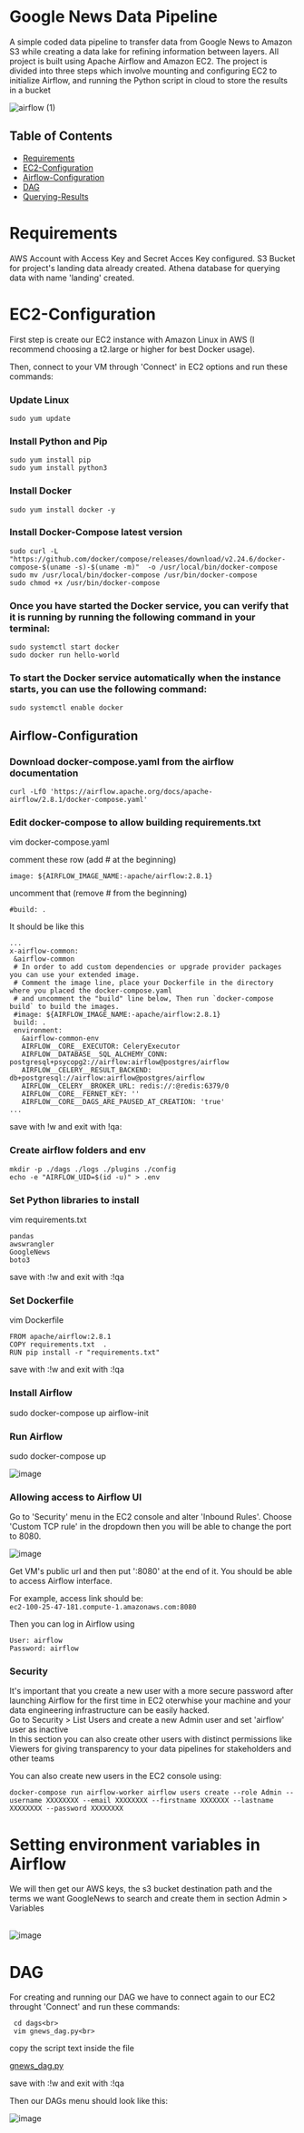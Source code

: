 # Google News Data Pipeline
A simple coded data pipeline to transfer data from Google News to Amazon S3 while creating a data lake for refining information between layers. All project is built using Apache Airflow and Amazon EC2.
The project is divided into three steps which involve mounting and configuring EC2 to initialize Airflow, and running the Python script in cloud to store the results in a bucket

![airflow (1)](https://github.com/viniciusfjacinto/google-news-data-pipeline/assets/87664450/45a5c5bb-5bf7-4028-8c74-de958d4fd0dc)

## Table of Contents

- [Requirements](#requirements)
- [EC2-Configuration](#EC2-Configuration)
- [Airflow-Configuration](#Airflow-Configuration)
- [DAG](#dag)
- [Querying-Results](#querying-results)

# Requirements

AWS Account with Access Key and Secret Acces Key configured.
S3 Bucket for project's landing data already created. Athena database for querying data with name 'landing' created.

# EC2-Configuration

First step is create our EC2 instance with Amazon Linux in AWS (I recommend choosing a t2.large or higher for best Docker usage).

Then, connect to your VM through 'Connect' in EC2 options and run these commands:


### Update Linux<br>
```
sudo yum update
```

### Install Python and Pip<br>
```
sudo yum install pip
sudo yum install python3
```

### Install Docker<br>
```
sudo yum install docker -y
```

### Install Docker-Compose latest version<br>
```
sudo curl -L "https://github.com/docker/compose/releases/download/v2.24.6/docker-compose-$(uname -s)-$(uname -m)"  -o /usr/local/bin/docker-compose
sudo mv /usr/local/bin/docker-compose /usr/bin/docker-compose
sudo chmod +x /usr/bin/docker-compose
```

### Once you have started the Docker service, you can verify that it is running by running the following command in your terminal:<br>

```
sudo systemctl start docker
sudo docker run hello-world
```

### To start the Docker service automatically when the instance starts, you can use the following command:<br>
```
sudo systemctl enable docker
```

## Airflow-Configuration<br>

### Download docker-compose.yaml from the airflow documentation<br>
```
curl -LfO 'https://airflow.apache.org/docs/apache-airflow/2.8.1/docker-compose.yaml'
```
### Edit docker-compose to allow building requirements.txt<br>
vim docker-compose.yaml<br>

  comment these row (add # at the beginning)<br>
  ```
  image: ${AIRFLOW_IMAGE_NAME:-apache/airflow:2.8.1}
```
  
  uncomment that (remove # from the beginning)<br>
  ```
  #build: .
```
  It should be like this<br>
 ```
...
x-airflow-common:
  &airflow-common
  # In order to add custom dependencies or upgrade provider packages you can use your extended image.
  # Comment the image line, place your Dockerfile in the directory where you placed the docker-compose.yaml
  # and uncomment the "build" line below, Then run `docker-compose build` to build the images.
  #image: ${AIRFLOW_IMAGE_NAME:-apache/airflow:2.8.1}
  build: .
  environment:
    &airflow-common-env
    AIRFLOW__CORE__EXECUTOR: CeleryExecutor
    AIRFLOW__DATABASE__SQL_ALCHEMY_CONN: postgresql+psycopg2://airflow:airflow@postgres/airflow
    AIRFLOW__CELERY__RESULT_BACKEND: db+postgresql://airflow:airflow@postgres/airflow
    AIRFLOW__CELERY__BROKER_URL: redis://:@redis:6379/0
    AIRFLOW__CORE__FERNET_KEY: ''
    AIRFLOW__CORE__DAGS_ARE_PAUSED_AT_CREATION: 'true'
...
```
  
  save with !w and exit with !qa:

### Create airflow folders and env<br>
```
mkdir -p ./dags ./logs ./plugins ./config
echo -e "AIRFLOW_UID=$(id -u)" > .env
```

### Set Python libraries to install<br>
vim requirements.txt<br>
```
pandas
awswrangler
GoogleNews
boto3
```
save with :!w and exit with :!qa

### Set Dockerfile<br>
vim Dockerfile<br>
  ```
  FROM apache/airflow:2.8.1
  COPY requirements.txt  .
  RUN pip install -r "requirements.txt"
  ```
save with :!w and exit with :!qa


### Install Airflow<br>
sudo docker-compose up airflow-init<br>

### Run Airflow<br>
sudo docker-compose up<br>

![image](https://github.com/viniciusfjacinto/google-news-data-pipeline/assets/87664450/11dd38a6-5fac-45f6-bedc-a18e377b9078)


### Allowing access to Airflow UI<br>
Go to 'Security' menu in the EC2 console and alter 'Inbound Rules'. Choose 'Custom TCP rule' in the dropdown then you will be able to change the port to 8080.<br>

![image](https://github.com/viniciusfjacinto/google-news-data-pipeline/assets/87664450/9dd5d5bf-235e-4926-b961-8b55e22ad6ba)

Get VM's public url and then put ':8080' at the end of it. You should be able to access Airflow interface.<br>

For example, access link should be: <br>
```ec2-100-25-47-181.compute-1.amazonaws.com:8080```

Then you can log in Airflow using <br>
```
User: airflow 
Password: airflow
```

### Security
It's important that you create a new user with a more secure password after launching Airflow for the first time in EC2 oterwhise your machine and your data engineering infrastructure can be easily hacked.<br>
Go to Security > List Users and create a new Admin user and set 'airflow' user as inactive<br>
In this section you can also create other users with distinct permissions like Viewers for giving transparency to your data pipelines for stakeholders and other teams<br>

You can also create new users in the EC2 console using:
```
docker-compose run airflow-worker airflow users create --role Admin --username XXXXXXXX --email XXXXXXXX --firstname XXXXXXX --lastname XXXXXXXX --password XXXXXXXX
```

# Setting environment variables in Airflow

We will then get our AWS keys, the s3 bucket destination path and the terms we want GoogleNews to search and create them in section Admin > Variables <br><br>

![image](https://github.com/viniciusfjacinto/google-news-data-pipeline/assets/87664450/de5ccb84-b831-4a77-928a-e32ff41d978a)



# DAG

For creating and running our DAG we have to connect again to our EC2 throught 'Connect' and run these commands:

 ```
  cd dags<br>
  vim gnews_dag.py<br>
```
  copy the script text inside the file<br>

[gnews_dag.py](https://github.com/viniciusfjacinto/airflow-gnews-data-pipeline/blob/main/dags/gnews_dag.py)

save with :!w and exit with :!qa


Then our DAGs menu should look like this:

![image](https://github.com/viniciusfjacinto/google-news-data-pipeline/assets/87664450/ba9fcbfa-a78c-4b71-afb2-54f39887cdd4)


